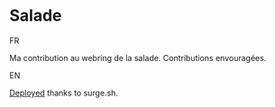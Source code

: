 # Salade

FR

Ma contribution au webring de la salade. Contributions envouragées.

EN

[Deployed](protective-salade.surge.sh) thanks to surge.sh.